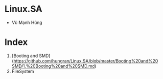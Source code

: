 # Linux.SA
 - Vũ Mạnh Hùng

# Index
 1. [Booting and SMD] (https://github.com/hungran/Linux.SA/blob/master/Booting%20and%20SMD/1.%20Booting%20and%20SMD.md)
 2. FileSystem
 

